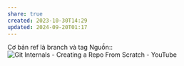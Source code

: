 ```yaml
---
share: true
created: 2023-10-30T14:29
updated: 2024-09-20T01:17
---
```

Cơ bản ref là branch và tag
Nguồn:: ![Git Internals - Creating a Repo From Scratch - YouTube](https://youtu.be/52MFjdGH20o?si=qM_C80JcARgK2FuE&t=316)